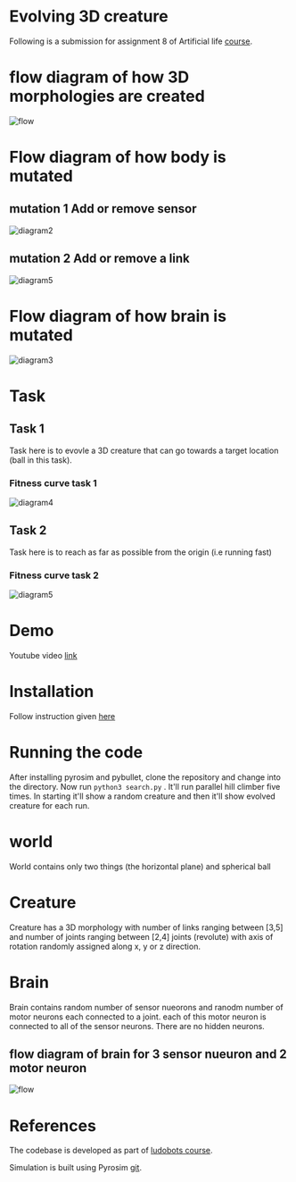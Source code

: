# Evolving 3D creature

Following is a submission for assignment 8 of Artificial life [course](https://www.mccormick.northwestern.edu/mechanical/academics/courses/descriptions/495-artificial-life.html). 


# flow diagram of how 3D morphologies are created
![flow](./random_3d_morphology.png)

# Flow diagram of how body is mutated

## mutation 1 Add or remove sensor
![diagram2](./mutateBody.png)

## mutation 2 Add or remove a link
![diagram5](./mutateBodyParts.png)

# Flow diagram of how brain is mutated
![diagram3](./mutateBrain.png)

# Task

## Task 1
Task here is to evovle a 3D creature that can go towards a target location (ball in this task).

### Fitness curve task 1
![diagram4](./chase_the_ball_fitness_curves.png)



## Task 2
Task here is to reach as far as possible from the origin (i.e running fast) 

### Fitness curve task 2
![diagram5](./Fitness_Move_Fast.png)

# Demo

Youtube video [link](https://youtu.be/3HQX4aXXnlA)


# Installation

Follow instruction given [here](https://www.reddit.com/r/ludobots/wiki/installation/)

# Running the code

After installing pyrosim and pybullet, clone the repository and change into the directory.
Now run ```python3 search.py``` . It'll run parallel hill climber five times. In starting it'll show a random creature and then it'll show evolved creature for each run.




# world 

World contains only two things (the horizontal plane) and spherical ball

# Creature

Creature has a 3D morphology with number of links ranging between [3,5] and number of joints ranging between [2,4] joints (revolute) with axis of rotation randomly assigned along x, y or z direction. 

# Brain

Brain contains random number of sensor nueorons and ranodm number of motor neurons each connected to a joint. each of this motor neuron is connected to all of the sensor neurons. There are no hidden neurons. 

## flow diagram of brain for 3 sensor nueuron and 2 motor neuron

![flow](./SensorMotorNeuronConnection.png)

# References

The codebase is developed as part of [ludobots course](https://www.reddit.com/r/ludobots/).

Simulation is built using Pyrosim [git](https://github.com/jbongard/pyrosim).
